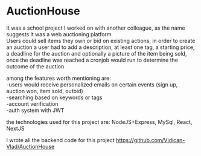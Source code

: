 # AuctionHouse

It was a school project I worked on with another colleague, as the
name suggests it was a web auctioning platform</br> 
Users could sell items they own or bid on existing actions, in order to create an auction a
user had to add a description, at least one tag, a starting price, a
deadline for the auction and optionally a picture of the item being
sold, once the deadline was reached a cronjob would run to determine the outcome of the auction</br>

among the features worth mentioning are:</br>
-users would receive personalized emails on certain events (sign up,
auction won, item sold, outbid)</br>
-searching based on keywords or tags</br>
-account verification</br>
-auth system with JWT</br>

the technologies used for this project are: NodeJS+Express, MySql,
React, NextJS</br>

I wrote all the backend code for this project
https://github.com/Vidican-Vlad/AuctionHouse
